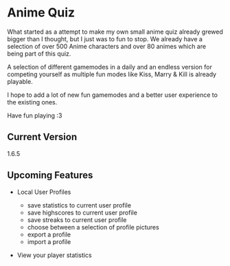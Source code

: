 # Anime Quiz

What started as a attempt to make my own small anime quiz already grewed bigger than I thought, but I just was to fun to stop.
We already have a selection of over 500 Anime characters and over 80 animes which are being part of this quiz.

A selection of different gamemodes in a daily and an endless version for competing yourself as multiple fun modes like Kiss, Marry & Kill is already playable.

I hope to add a lot of new fun gamemodes and a better user experience to the existing ones.

Have fun playing :3

## Current Version

1.6.5

## Upcoming Features

- Local User Profiles

  - save statistics to current user profile
  - save highscores to current user profile
  - save streaks to current user profile
  - choose between a selection of profile pictures
  - export a profile
  - import a profile

- View your player statistics
